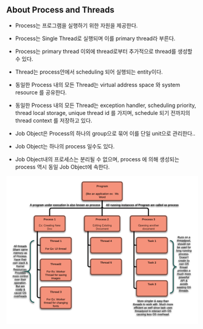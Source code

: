 About Process and Threads
----------------------
* Process는 프로그램을 실행하기 위한 자원을 제공한다.
* Process는 Single Thread로 실행되며 이를 primary thread라 부른다.
* Process는 primary thread 이외에 thread로부터 추가적으로 thread를 생성할 수 있다.

* Thread는 process안에서 scheduling 되어 실행되는 entity이다.
* 동일한 Process 내의 모든 Thread는 virtual address space 와 system resource 를 공유한다.
* 동일한 Process 내의 모든 Thread는 exception handler, scheduling priority, thread local storage,
unique thread id 를 가지며, schedule 되기 전까지의 thread context 를 저장하고 있다.

* Job Object은 Process의 하나의 group으로 묶어 이를 단일 unit으로 관리한다..
* Job Object는 하나의 process 일수도 있다.
* Job Object내의 프로세스는 분리될 수 없으며, process 에 의해 생성되는 process 역시 동일 Job Object에 속한다.


![Alt text](./resource/reference_01.png)